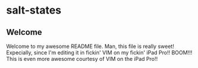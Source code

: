 # salt-states

## Welcome

Welcome to my awesome README file. Man, this file is really sweet! Expecially, since I'm editing it in fickin' VIM on my fickin' iPad Pro!! BOOM!!! This is even more awesome courtesy of VIM on the iPad Pro!!

